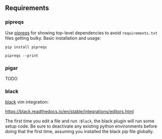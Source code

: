 

## Requirements

### pipreqs

Use [pipreqs](https://github.com/bndr/pipreqs) for showing top-level dependencies to avoid `requirements.txt` files getting bulky. Basic installation and usage:

```shell
pip install pipreqs

pipreqs --print
```

### pigar

TODO


### black

[black](https://github.com/psf/black) vim integration:

https://black.readthedocs.io/en/stable/integrations/editors.html

The first time you edit a file and run `:Black`, the black plugin will run some setup code. Be sure to deactivate any existing python environments before doing that the first time, assuming you installed the black pip file globally.
